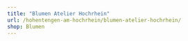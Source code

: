 ```yaml
---
title: "Blumen Atelier Hochrhein"
url: /hohentengen-am-hochrhein/blumen-atelier-hochrhein/
shop: Blumen
---
```

